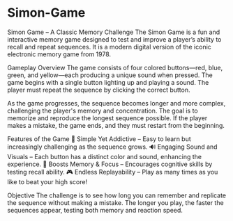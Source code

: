 # Simon-Game
Simon Game – A Classic Memory Challenge
The Simon Game is a fun and interactive memory game designed to test and improve a player’s ability to recall and repeat sequences. It is a modern digital version of the iconic electronic memory game from 1978.

Gameplay Overview
The game consists of four colored buttons—red, blue, green, and yellow—each producing a unique sound when pressed. The game begins with a single button lighting up and playing a sound. The player must repeat the sequence by clicking the correct button.

As the game progresses, the sequence becomes longer and more complex, challenging the player's memory and concentration. The goal is to memorize and reproduce the longest sequence possible. If the player makes a mistake, the game ends, and they must restart from the beginning.

Features of the Game
🎯 Simple Yet Addictive – Easy to learn but increasingly challenging as the sequence grows.
🔊 Engaging Sound and Visuals – Each button has a distinct color and sound, enhancing the experience.
🧠 Boosts Memory & Focus – Encourages cognitive skills by testing recall ability.
🎮 Endless Replayability – Play as many times as you like to beat your high score!

Objective
The challenge is to see how long you can remember and replicate the sequence without making a mistake. The longer you play, the faster the sequences appear, testing both memory and reaction speed.

